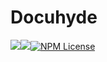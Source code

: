 # Docuhyde
[![](https://img.shields.io/github/package-json/v/YewTreeWeb/docuhyde?logoColor=%23eb8a5e&style=for-the-badge)](https://docuhyde.netlify.com)[![](https://img.shields.io/maintenance/yes/2020?style=for-the-badge)](https://github.com/daveberning)[![NPM License](https://img.shields.io/npm/l/all-contributors.svg?style=for-the-badge)](https://github.com/daveberning/griddle/blob/master/LICENSE)
